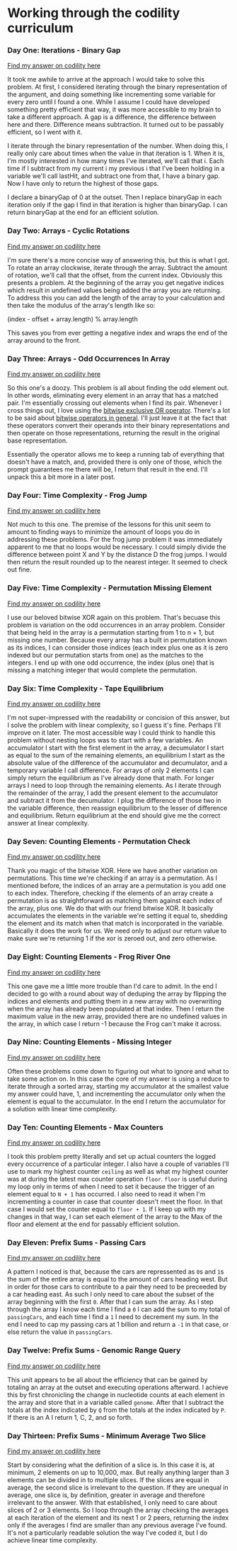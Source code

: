# Working through the codility curriculum

### Day One: Iterations - Binary Gap

[Find my answer on codility here](https://app.codility.com/demo/results/trainingYY9V9T-6CE/)

It took me awhile to arrive at the approach I would take to solve this problem. At first, I considered iterating through the binary representation of the argument, and doing something like incrementing some variable for every zero until I found a one. While I assume I could have developed something pretty efficient that way, it was more accessible to my brain to take a different approach. A gap is a difference, the difference between here and there. Difference means subtraction. It turned out to be passably efficient, so I went with it.

I iterate through the binary representation of the number. When doing this, I really only care about times when the value in that iteration is 1. When it is, I'm mostly interested in how many times I've iterated, we'll call that i. Each time if I subtract from my current i my previous i that I've been holding in a variable we'll call lastHit, and subtract one from that, I have a binary gap. Now I have only to return the highest of those gaps.

I declare a binaryGap of 0 at the outset. Then I replace binaryGap in each iteration only if the gap I find in that iteration is higher than binaryGap. I can return binaryGap at the end for an efficient solution.

### Day Two: Arrays - Cyclic Rotations

[Find my answer on codility here](https://app.codility.com/demo/results/trainingNFFAXM-EXF/)

I'm sure there's a more concise way of answering this, but this is what I got. To rotate an array clockwise, iterate through the array. Subtract the amount of rotation, we'll call that the offset, from the current index. Obviously this presents a problem. At the beginning of the array you get negative indices which result in undefined values being added the array you are returning. To address this you can add the length of the array to your calculation and then take the modulus of the array's length like so:

(index - offset + array.length) % array.length

This saves you from ever getting a negative index and wraps the end of the array around to the front.

### Day Three: Arrays - Odd Occurrences In Array

[Find my answer on codility here](https://app.codility.com/demo/results/trainingDP7ANZ-NXG/)

So this one's a doozy. This problem is all about finding the odd element out. In other words, eliminating every element in an array that has a matched pair. I'm essentially crossing out elements when I find its pair. Whenever I cross things out, I love using the [bitwise exclusive OR operator](https://developer.mozilla.org/en-US/docs/Web/JavaScript/Reference/Operators/Bitwise_Operators#(Bitwise_XOR)). There's a lot to be said about [bitwise operators in general](https://developer.mozilla.org/en-US/docs/Web/JavaScript/Reference/Operators/Bitwise_Operators). I'll just leave it at the fact that these operators convert their operands into their binary representations and then operate on those representations, returning the result in the original base representation.

Essentially the operator allows me to keep a running tab of everything that doesn't have a match, and, provided there is only one of those, which the prompt guarantees me there will be, I return that result in the end. I'll unpack this a bit more in a later post.

### Day Four: Time Complexity - Frog Jump

[Find my answer on codility here](https://app.codility.com/demo/results/trainingUCPUTY-BHE/)

Not much to this one. The premise of the lessons for this unit seem to amount to finding ways to minimize the amount of loops you do in addressing these problems. For the frog jump problem it was immediately apparent to me that no loops would be necessary. I could simply divide the difference between point X and Y by the distance D the frog jumps. I would then return the result rounded up to the nearest integer. It seemed to check out fine.

### Day Five: Time Complexity - Permutation Missing Element

[Find my answer on codility here](https://app.codility.com/demo/results/trainingNHFY3Z-G7W/)

I use our beloved bitwise XOR again on this problem. That's becuase this problem is variation on the odd occurrences in an array problem. Consider that being held in the array is a permutation starting from 1 to n + 1, but missing one number. Because every array has a built in permutation known as its indices, I can consider those indices (each index plus one as it is zero indexed but our permutation starts from one) as the matches to the integers. I end up with one odd occurrence, the index (plus one) that is missing a matching integer that would complete the permutation.

### Day Six: Time Complexity - Tape Equilibrium

[Find my answer on codility here](https://app.codility.com/demo/results/trainingRK9DQ3-T3T/)

I'm not super-impressed with the readability or concision of this answer, but I solve the problem with linear complexity, so I guess it's fine. Perhaps I'll improve on it later. The most accessible way I could think to handle this problem without nesting loops was to start with a few variables. An accumulator I start with the first element in the array, a decumulator I start as equal to the sum of the remaining elements, an equilibrium I start as the absolute value of the difference of the accumulator and decumulator, and a temporary variable I call difference. For arrays of only 2 elements I can simply return the equilibrium as I've already done that math. For longer arrays I need to loop through the remaining elements. As I iterate through the remainder of the array, I add the present element to the accumulator and subtract it from the decumulator. I plug the difference of those two in the variable difference, then reassign equilibrium to the lesser of difference and equilibrium. Return equilibrium at the end should give me the correct answer at linear complexity.

### Day Seven: Counting Elements - Permutation Check

[Find my answer on codility here](https://app.codility.com/demo/results/trainingEBFGEG-VXT/)

Thank you magic of the bitwise XOR. Here we have another variation on permutations. This time we're checking if an array is a permutation. As I mentioned before, the indices of an array are a permutation is you add one to each index. Therefore, checking if the elements of an array create a permutation is as straightforward as matching them against each index of the array, plus one. We do that with our friend bitwise XOR. It basically accumulates the elements in the variable we're setting it equal to, shedding the element and its match when that match is incorporated in the variable. Basically it does the work for us. We need only to adjust our return value to make sure we're returning 1 if the xor is zeroed out, and zero otherwise.

### Day Eight: Counting Elements - Frog River One

[Find my answer on codility here](https://app.codility.com/demo/results/training764WSY-2CJ/)

This one gave me a little more trouble than I'd care to admit. In the end I decided to go with a round about way of deduping the array by flipping the indices and elements and putting them in a new array with no overwriting when the array has already been populated at that index. Then I return the maximum value in the new array, provided there are no undefined values in the array, in which case I return -1 because the Frog can't make it across.

### Day Nine: Counting Elements - Missing Integer

[Find my answer on codility here](https://app.codility.com/demo/results/trainingJPPW87-YS7/)

Often these problems come down to figuring out what to ignore and what to take some action on. In this case the core of my answer is using a reduce to iterate through a sorted array, starting my accumulator at the smallest value my answer could have, 1, and incrementing the accumulator only when the element is equal to the accumulator. In the end I return the accumulator for a solution with linear time complexity.

### Day Ten: Counting Elements - Max Counters

[Find my answer on codility here](https://app.codility.com/demo/results/trainingNZBABJ-G9M/)

I took this problem pretty literally and set up actual counters the logged every occurrence of a particular integer. I also have a couple of variables I'll use to mark my highest counter `ceiling` as well as what my highest counter was at during the latest max counter operation `floor`. `floor` is useful during my loop only in terms of when I need to set it because the trigger of an element equal to `N + 1` has occurred. I also need to read it when I'm incrementing a counter in case that counter doesn't meet the floor. In that case I would set the counter equal to `floor + 1`. If I keep up with my changes in that way, I can set each element of the array to the Max of the floor and element at the end for passably efficient solution.

### Day Eleven: Prefix Sums - Passing Cars

[Find my answer on codility here](https://app.codility.com/demo/results/trainingYMGVGU-W85/)

A pattern I noticed is that, because the cars are repressented as `0`s and `1`s the sum of the entire array is equal to the amount of cars heading west. But in order for those cars to contribute to a pair they need to be preceeded by a car heading east. As such I only need to care about the subset of the array beginning with the first `0`. After that I can sum the array. As I step through the array I know each time I find a `0` I can add the sum to my total of `passingCars`, and each time I find a `1` I need to decrement my sum. In the end I need to cap my passing cars at 1 billion and return a `-1` in that case, or else return the value in `passingCars`.

### Day Twelve: Prefix Sums - Genomic Range Query

[Find my answer on codility here](https://app.codility.com/demo/results/trainingKUD6TP-25Q/)

This unit appears to be all about the efficiency that can be gained by totaling an array at the outset and executing operations afterward. I achieve this by first chronicling the change in nucleotide counts at each element in the array and store that in a variable called `genome`. After that I subtract the totals at the index indicated by `Q` from the totals at the index indicated by `P`. If there is an A I return 1, C, 2, and so forth.

### Day Thirteen: Prefix Sums - Minimum Average Two Slice

[Find my answer on codility here](https://app.codility.com/demo/results/trainingU52VY4-8QA/)

Start by considering what the definition of a slice is. In this case it is, at minimum, 2 elements on up to 10,000, max. But really anything larger than 3 elements can be divided in to multiple slices. If the slices are equal in average, the second slice is irrelevant to the question. If they are unequal in average, one slice is, by definition, greater in average and therefore irrelevant to the answer. With that established, I only need to care about slices of 2 or 3 elements. So I loop through the array checking the averages at each iteration of the element and its next 1 or 2 peers, returning the index only if the averages I find are smaller than any previous average I've found. It's not a particularly readable solution the way I've coded it, but I do achieve linear time complexity.